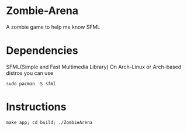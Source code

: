 # Zombie-Arena
A zombie game to help me know SFML

# Dependencies
SFML(Simple and Fast Multimedia Library)
On Arch-Linux or Arch-based distros you can use
```
sudo pacman -S sfml
```

# Instructions
```
make app; cd build; ./ZombieArena
```
